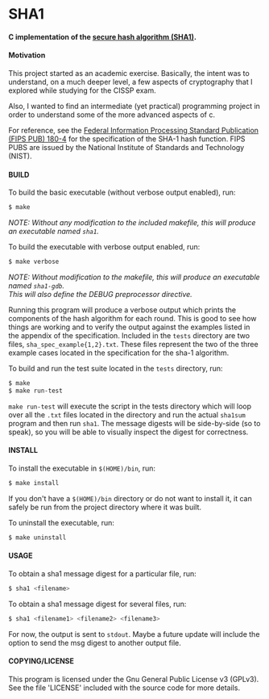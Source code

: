  # SHA1
 #### C implementation of the [secure hash algorithm (SHA1)][wiki].

#### Motivation

This project started as an academic exercise.  Basically, the intent was to understand, on a much
deeper level, a few aspects of cryptography that I explored while studying for the CISSP exam.

Also, I wanted to find an intermediate (yet practical) programming project in order to understand
some of the more advanced aspects of c.

For reference, see the [Federal Information Processing Standard Publication (FIPS PUB) 180-4][180-4]
for the specification of the SHA-1 hash function. FIPS PUBS are issued by the National Institute of
Standards and Technology (NIST).

#### BUILD

To build the basic executable (without verbose output enabled),
run:

```bash
$ make
```

_NOTE: Without any modification to the included makefile, this will produce an executable
named `sha1`._


To build the executable with verbose output enabled, run:

```bash
$ make verbose
```

_NOTE: Without modification to the makefile, this will produce an executable named `sha1-gdb`.  
This will also define the DEBUG preprocessor directive._

Running this program will produce a verbose output which prints the components of the hash
algorithm for each round. This is good to see how things are working and to verify the output
against the examples listed in the appendix of the specification.  Included in the `tests`
directory are two files, `sha_spec_example{1,2}.txt`.  These files represent the two of the three
example cases located in the specification for the sha-1 algorithm.

To build and run the test suite located in the `tests` directory, run:

```bash
$ make
$ make run-test
```

`make run-test` will execute the script in the tests directory which will loop over all the `.txt`
files located in the directory and run the actual `sha1sum` program and then run `sha1`.  The
message digests will be side-by-side (so to speak), so you will be able to visually inspect the
digest for correctness.


#### INSTALL

To install the executable in `$(HOME)/bin`, run:

```bash
$ make install
```

If you don't have a `$(HOME)/bin` directory or do not want to install it, it can safely be run from
the project directory where it was built.

To uninstall the executable, run:

```bash
$ make uninstall
```

#### USAGE

To obtain a sha1 message digest for a particular file, run:

```bash
$ sha1 <filename>
```

To obtain a sha1 message digest for several files, run:

```bash
$ sha1 <filename1> <filename2> <filename3>
```

For now, the output is sent to `stdout`.  Maybe a future update will include the option to send
the msg digest to another output file.

#### COPYING/LICENSE

This program is licensed under the Gnu General Public License v3 (GPLv3).  See the file 'LICENSE'
included with the source code for more details.

[wiki]: https://en.wikipedia.org/wiki/SHA-1
[180-4]: http://nvlpubs.nist.gov/nistpubs/FIPS/NIST.FIPS.180-4.pdf
